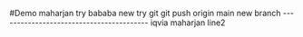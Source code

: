 #Demo
maharjan try
bababa new try
git
git push origin main
new branch -----------------------------------------
iqvia
maharjan line2
